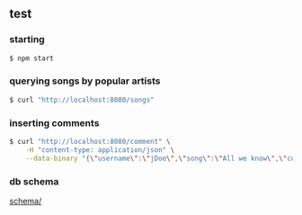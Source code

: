## test
### starting
``` bash
$ npm start
```

### querying songs by popular artists
``` bash
$ curl "http://localhost:8080/songs"
```

### inserting comments
``` bash
$ curl "http://localhost:8080/comment" \
    -H "content-type: application/json" \
    --data-binary "{\"username\":\"jDoe\",\"song\":\"All we know\",\"comment\":\"Best song ever!\"}"
```

### db schema
[schema/](schema/)
